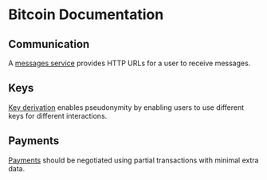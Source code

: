 # Bitcoin Documentation

## Communication

A [messages service](messages_service.md) provides HTTP URLs for a user to receive messages.

## Keys

[Key derivation](key_derivation.md) enables pseudonymity by enabling users to use different keys for different interactions.

## Payments

[Payments](payments.md) should be negotiated using partial transactions with minimal extra data.
